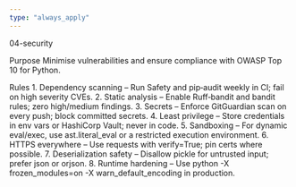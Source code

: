 ```yaml
---
type: "always_apply"
---
```


04-security

Purpose
Minimise vulnerabilities and ensure compliance with OWASP Top 10 for Python.

Rules
	1.	Dependency scanning – Run Safety and pip‑audit weekly in CI; fail on high severity CVEs.
	2.	Static analysis – Enable Ruff‑bandit and bandit rules; zero high/medium findings.
	3.	Secrets – Enforce GitGuardian scan on every push; block committed secrets.
	4.	Least privilege – Store credentials in env vars or HashiCorp Vault; never in code.
	5.	Sandboxing – For dynamic eval/exec, use ast.literal_eval or a restricted execution environment.
	6.	HTTPS everywhere – Use requests with verify=True; pin certs where possible.
	7.	Deserialization safety – Disallow pickle for untrusted input; prefer json or orjson.
	8.	Runtime hardening – Use python -X frozen_modules=on -X warn_default_encoding in production.
